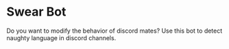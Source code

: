 # Swear Bot

Do you want to modify the behavior of discord mates? Use this bot to detect naughty language in discord channels.

